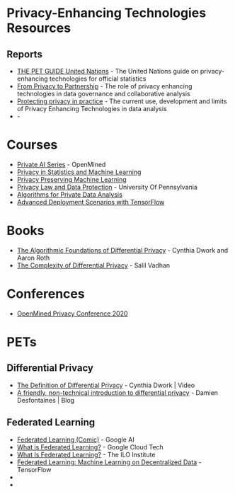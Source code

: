 # Privacy-Enhancing Technologies Resources

## Reports

- [THE PET GUIDE	United Nations](https://unstats.un.org/bigdata/task-teams/privacy/guide/2023_UN%20PET%20Guide.pdf) - The United Nations guide on privacy-enhancing technologies for official statistics	
- [From Privacy to Partnership](https://royalsociety.org/-/media/policy/projects/privacy-enhancing-technologies/From-Privacy-to-Partnership.pdf) - The role of privacy enhancing
technologies in data governance
and collaborative analysis
- [Protecting privacy in practice](https://royalsociety.org/-/media/policy/projects/privacy-enhancing-technologies/Protecting-privacy-in-practice.pdf) - The current use, development
and limits of Privacy Enhancing Technologies in data analysis
- []() - 

# Courses

- [Private AI Series](https://courses.openmined.org/) - OpenMined
- [Privacy in Statistics and Machine Learning](https://dpcourse.github.io/)
- [Privacy Preserving Machine Learning](http://researchers.lille.inria.fr/abellet/teaching/private_machine_learning_course.html)
- [Privacy Law and Data Protection](https://www.coursera.org/learn/privacy-law-data-protection) - University Of Pennsylvania
- [Algorithms for Private Data Analysis](http://www.gautamkamath.com/CS860-fa2020.html)
- [Advanced Deployment Scenarios with TensorFlow](https://www.coursera.org/learn/advanced-deployment-scenarios-tensorflow)

# Books

- [The Algorithmic Foundations of Differential Privacy](https://www.cis.upenn.edu/~aaroth/Papers/privacybook.pdf) - Cynthia Dwork and  Aaron Roth
- [The Complexity of Differential Privacy](https://privacytools.seas.harvard.edu/files/privacytools/files/complexityprivacy_1.pdf) - Salil Vadhan

# Conferences

- [OpenMined Privacy Conference 2020](https://pricon.openmined.org/)

# PETs

## Differential Privacy

- [The Definition of Differential Privacy](https://youtu.be/lg-VhHlztqo) - Cynthia Dwork | Video
- [A friendly, non-technical introduction to differential privacy](https://desfontain.es/privacy/friendly-intro-to-differential-privacy.html) - Damien Desfontaines | Blog


## Federated Learning

- [Federated Learning (Comic)](https://federated.withgoogle.com/) - Google AI
- [What is Federated Learning?](https://www.youtube.com/watch?v=X8YYWunttOY) - Google Cloud Tech
- [What Is Federated Learning?](https://www.youtube.com/watch?v=L051wWyRG9E) - The ILO Institute
- [Federated Learning: Machine Learning on Decentralized Data](https://www.youtube.com/watch?v=89BGjQYA0uE) - TensorFlow
- []()
- []()